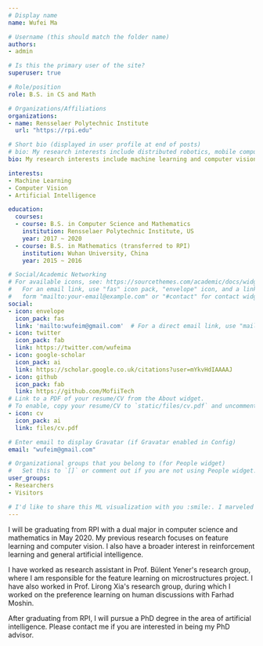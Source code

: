 ```yaml
---
# Display name
name: Wufei Ma

# Username (this should match the folder name)
authors:
- admin

# Is this the primary user of the site?
superuser: true

# Role/position
role: B.S. in CS and Math

# Organizations/Affiliations
organizations:
- name: Rensselaer Polytechnic Institute
  url: "https://rpi.edu"

# Short bio (displayed in user profile at end of posts)
# bio: My research interests include distributed robotics, mobile computing and programmable matter.
bio: My research interests include machine learning and computer vision, and I have a broader interest in general artificial intelligence.

interests:
- Machine Learning
- Computer Vision
- Artificial Intelligence

education:
  courses:
  - course: B.S. in Computer Science and Mathematics
    institution: Rensselaer Polytechnic Institute, US
    year: 2017 ~ 2020
  - course: B.S. in Mathematics (transferred to RPI)
    institution: Wuhan University, China
    year: 2015 ~ 2016

# Social/Academic Networking
# For available icons, see: https://sourcethemes.com/academic/docs/widgets/#icons
#   For an email link, use "fas" icon pack, "envelope" icon, and a link in the
#   form "mailto:your-email@example.com" or "#contact" for contact widget.
social:
- icon: envelope
  icon_pack: fas
  link: 'mailto:wufeim@gmail.com'  # For a direct email link, use "mailto:test@example.org".
- icon: twitter
  icon_pack: fab
  link: https://twitter.com/wufeima
- icon: google-scholar
  icon_pack: ai
  link: https://scholar.google.co.uk/citations?user=mYkvHdIAAAAJ
- icon: github
  icon_pack: fab
  link: https://github.com/MofiiTech
# Link to a PDF of your resume/CV from the About widget.
# To enable, copy your resume/CV to `static/files/cv.pdf` and uncomment the lines below.
- icon: cv
  icon_pack: ai
  link: files/cv.pdf

# Enter email to display Gravatar (if Gravatar enabled in Config)
email: "wufeim@gmail.com"

# Organizational groups that you belong to (for People widget)
#   Set this to `[]` or comment out if you are not using People widget.
user_groups:
- Researchers
- Visitors

# I'd like to share this ML visualization with you :smile:. I marveled at this when I started ML a few years ago. It feels like the programs are alive and they are really learning from the world!
---
```


I will be graduating from RPI with a dual major in computer science and mathematics in May 2020. My previous research focuses on feature learning and computer vision. I also have a broader interest in reinforcement learning and general artificial intelligence.

I have worked as research assistant in Prof. Bülent Yener's research group, where I am responsible for the feature learning on microstructures project. I have also worked in Prof. Lirong Xia's research group, during which I worked on the preference learning on human discussions with Farhad Moshin.

After graduating from RPI, I will pursue a PhD degree in the area of artificial intelligence. Please contact me if you are interested in being my PhD advisor.

